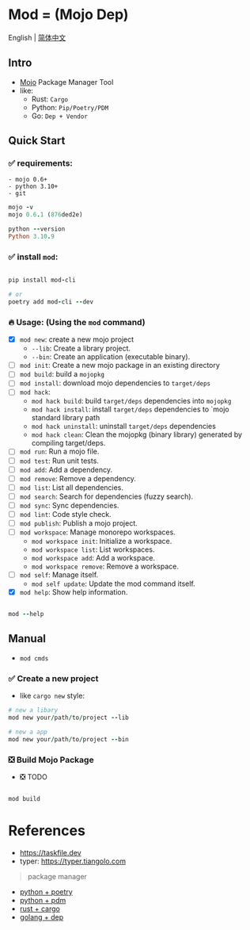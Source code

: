 # Mod = (Mojo Dep)

English | [简体中文](README_CN.md)

## Intro

- [Mojo](https://docs.modular.com/mojo/) Package Manager Tool
- like:
    - Rust: `Cargo`
    - Python: `Pip/Poetry/PDM`
    - Go: `Dep + Vendor`

## Quick Start

### ✅ requirements:

    - mojo 0.6+
    - python 3.10+
    - git

```ruby
mojo -v            
mojo 0.6.1 (876ded2e)

python --version                                                                                                                                          07:27:03
Python 3.10.9

```

### ✅ install `mod`:

```ruby

pip install mod-cli

# or
poetry add mod-cli --dev

```

### 🔥 Usage: (Using the `mod` command)

- [x] `mod new`: create a new mojo project
    - `--lib`: Create a library project.
    - `--bin`: Create an application (executable binary).
- [ ] `mod init`: Create a new mojo package in an existing directory
- [ ] `mod build`: build a `mojopkg`
- [ ] `mod install`: download mojo dependencies to `target/deps`
- [ ] `mod hack`:
    - `mod hack build`: build `target/deps` dependencies into `mojopkg`
    - `mod hack install`: install `target/deps` dependencies to `mojo standard library path
    - `mod hack uninstall`: uninstall `target/deps` dependencies
    - `mod hack clean`: Clean the mojopkg (binary library) generated by compiling target/deps.
- [ ] `mod run`: Run a mojo file.
- [ ] `mod test`: Run unit tests.
- [ ] `mod add`: Add a dependency.
- [ ] `mod remove`: Remove a dependency.
- [ ] `mod list`: List all dependencies.
- [ ] `mod search`: Search for dependencies (fuzzy search).
- [ ] `mod sync`: Sync dependencies.
- [ ] `mod lint`: Code style check.
- [ ] `mod publish`: Publish a mojo project.
- [ ] `mod workspace`: Manage monorepo workspaces.
    - `mod workspace init`: Initialize a workspace.
    - `mod workspace list`: List workspaces.
    - `mod workspace add`: Add a workspace.
    - `mod workspace remove`: Remove a workspace.
- [ ] `mod self`: Manage itself.
    - `mod self update`: Update the mod command itself.
- [x] `mod help`: Show help information.

```ruby

mod --help


```

## Manual

- `mod cmds`

### ✅ Create a new project

- like `cargo new` style:

```ruby
# new a libary
mod new your/path/to/project --lib

# new a app
mod new your/path/to/project --bin
```

### ❎ Build Mojo Package

- ❎ TODO

```ruby

mod build

```

# References

- https://taskfile.dev
- typer: https://typer.tiangolo.com

> package manager

- [python + poetry](https://python-poetry.org/)
- [python + pdm](https://pdm-project.org/latest/)
- [rust + cargo](https://doc.rust-lang.org/cargo/)
- [golang + dep](https://github.com/golang/dep)